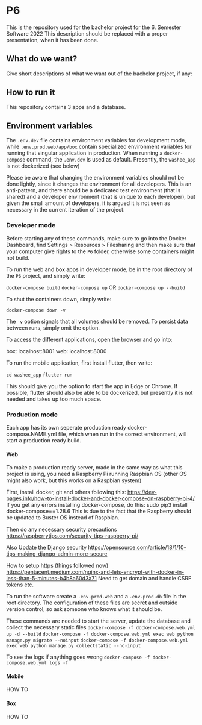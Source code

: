 # P6

This is the repository used for the bachelor project for the 6. Semester Software 2022
This description should be replaced with a proper presentation, when it has been done.

## What do we want?
Give short descriptions of what we want out of the bachelor project, if any:

## How to run it
This repository contains 3 apps and a database.

## Environment variables
The `.env.dev` file contains environment variables for development mode, while `.env.prod.web/app/box` contain specialized environment variables for running that singular application in production. When running a `docker-compose` command, the `.env.dev` is used as default. Presently, the `washee_app` is not dockerized (see below)

Please be aware that changing the environment variables should not be done lightly, since it changes the environment for all developers. This is an anti-pattern, and there should be a dedicated test environment (that is shared) and a developer environment (that is unique to each developer), but given the small amount of developers, it is argued it is not seen as necessary in the current iteration of the project.

### Developer mode
Before starting any of these commands, make sure to go into the Docker Dashboard, find Settings > Resources > Filesharing and then make sure that your computer give rights to the `P6` folder, otherwise some containers might not build.

To run the web and box apps in developer mode, be in the root directory of the `P6` project, and simply write:

`docker-compose build`
`docker-compose up`
OR
`docker-compose up --build`

To shut the containers down, simply write:

`docker-compose down -v`

The `-v` option signals that all volumes should be removed. To persist data between runs, simply omit the option.

To access the different applications, open the browser and go into:

box: localhost:8001
web: localhost:8000

To run the mobile application, first install flutter, then write:

`cd washee_app`
`flutter run`

This should give you the option to start the app in Edge or Chrome.
If possible, flutter should also be able to be dockerized, but presently it is not needed and takes up too much space.

### Production mode
Each app has its own seperate production ready docker-compose.NAME.yml file, which when run in the correct environment, will start a production ready build.

#### Web
To make a production ready server, made in the same way as what this project is using, you need a Raspberry Pi running Raspbian OS (other OS might also work, but this works on a Raspbian system)

First, install docker, git and others following this:
https://dev-pages.info/how-to-install-docker-and-docker-compose-on-raspberry-pi-4/
If you get any errors installing docker-compose, do this:
sudo pip3 install docker-compose==1.28.6
This is due to the fact that the Raspberry should be updated to Buster OS instead of Raspbian.

Then do any necessary security precautions
https://raspberrytips.com/security-tips-raspberry-pi/

Also Update the Django security
https://opensource.com/article/18/1/10-tips-making-django-admin-more-secure

How to setup https (things followed now)
https://pentacent.medium.com/nginx-and-lets-encrypt-with-docker-in-less-than-5-minutes-b4b8a60d3a71
Need to get domain and handle CSRF tokens etc.

To run the software create a `.env.prod.web` and a `.env.prod.db` file in the root directory.
The configuration of these files are secret and outside version control, so ask someone who knows what it should be.

These commands are needed to start the server, update the database and collect the necessary static files
`docker-compose -f docker-compose.web.yml up -d --build`
`docker-compose -f docker-compose.web.yml exec web python manage.py migrate --noinput`
`docker-compose -f docker-compose.web.yml exec web python manage.py collectstatic --no-input`

To see the logs if anything goes wrong
`docker-compose -f docker-compose.web.yml logs -f`

#### Mobile
HOW TO

#### Box
HOW TO
